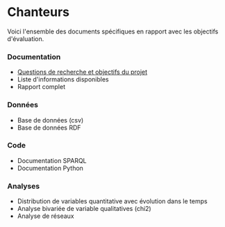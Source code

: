 # Chanteurs
Voici l'ensemble des documents spécifiques en rapport avec les objectifs d'évaluation.

### Documentation
- [Questions de recherche et objectifs du projet](rapport_complet.md)
- Liste d'informations disponibles
- Rapport complet

### Données
- Base de données (csv)
- Base de données RDF

### Code
- Documentation SPARQL
- Documentation Python

### Analyses
- Distribution de variables quantitative avec évolution dans le temps
- Analyse bivariée de variable qualitatives (chi2)
- Analyse de réseaux

